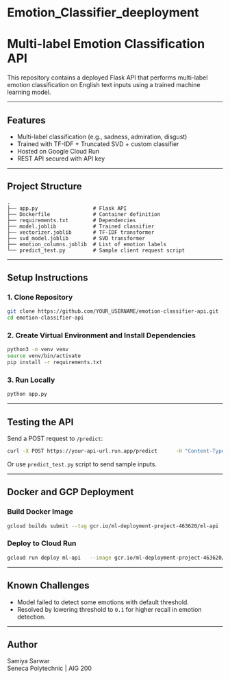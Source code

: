# Emotion_Classifier_deeployment
# Multi-label Emotion Classification API

This repository contains a deployed Flask API that performs multi-label emotion classification on English text inputs using a trained machine learning model.

---

## Features

- Multi-label classification (e.g., sadness, admiration, disgust)
- Trained with TF-IDF + Truncated SVD + custom classifier
- Hosted on Google Cloud Run
- REST API secured with API key

---

## Project Structure

```
.
├── app.py                  # Flask API
├── Dockerfile              # Container definition
├── requirements.txt        # Dependencies
├── model.joblib            # Trained classifier
├── vectorizer.joblib       # TF-IDF transformer
├── svd_model.joblib        # SVD transformer
├── emotion_columns.joblib  # List of emotion labels
└── predict_test.py         # Sample client request script
```

---

## Setup Instructions

### 1. Clone Repository

```bash
git clone https://github.com/YOUR_USERNAME/emotion-classifier-api.git
cd emotion-classifier-api
```

### 2. Create Virtual Environment and Install Dependencies

```bash
python3 -m venv venv
source venv/bin/activate
pip install -r requirements.txt
```

### 3. Run Locally

```bash
python app.py
```

---

## Testing the API

Send a POST request to `/predict`:

```bash
curl -X POST https://your-api-url.run.app/predict      -H "Content-Type: application/json"      -H "x-api-key: my-super-secret-api-key-2025"      -d '{"input": ["I am sad and disappointed."]}'
```

Or use `predict_test.py` script to send sample inputs.

---

## Docker and GCP Deployment

### Build Docker Image

```bash
gcloud builds submit --tag gcr.io/ml-deployment-project-463620/ml-api
```

### Deploy to Cloud Run

```bash
gcloud run deploy ml-api   --image gcr.io/ml-deployment-project-463620/ml-api   --platform managed   --region us-central1   --allow-unauthenticated   --set-env-vars API_KEY=my-super-secret-api-key-2025
```

---

## Known Challenges

- Model failed to detect some emotions with default threshold.
- Resolved by lowering threshold to `0.1` for higher recall in emotion detection.

---

## Author

Samiya Sarwar  
Seneca Polytechnic | AIG 200  
